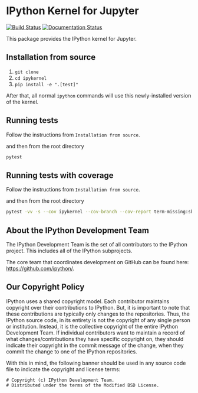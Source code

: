# IPython Kernel for Jupyter

[![Build Status](https://github.com/ipython/ipykernel/actions/workflows/ci.yml/badge.svg?query=branch%3Amain++)](https://github.com/ipython/ipykernel/actions/workflows/ci.yml/badge.svg?query=branch%3Amain++)
[![Documentation Status](https://readthedocs.org/projects/ipykernel/badge/?version=latest)](http://ipykernel.readthedocs.io/en/latest/?badge=latest)

This package provides the IPython kernel for Jupyter.

## Installation from source

1. `git clone`
1. `cd ipykernel`
1. `pip install -e ".[test]"`

After that, all normal `ipython` commands will use this newly-installed version of the kernel.

## Running tests

Follow the instructions from `Installation from source`.

and then from the root directory

```bash
pytest
```

## Running tests with coverage

Follow the instructions from `Installation from source`.

and then from the root directory

```bash
pytest -vv -s --cov ipykernel --cov-branch --cov-report term-missing:skip-covered --durations 10
```

## About the IPython Development Team

The IPython Development Team is the set of all contributors to the IPython project.
This includes all of the IPython subprojects.

The core team that coordinates development on GitHub can be found here:
https://github.com/ipython/.

## Our Copyright Policy

IPython uses a shared copyright model. Each contributor maintains copyright
over their contributions to IPython. But, it is important to note that these
contributions are typically only changes to the repositories. Thus, the IPython
source code, in its entirety is not the copyright of any single person or
institution. Instead, it is the collective copyright of the entire IPython
Development Team. If individual contributors want to maintain a record of what
changes/contributions they have specific copyright on, they should indicate
their copyright in the commit message of the change, when they commit the
change to one of the IPython repositories.

With this in mind, the following banner should be used in any source code file
to indicate the copyright and license terms:

```
# Copyright (c) IPython Development Team.
# Distributed under the terms of the Modified BSD License.
```
